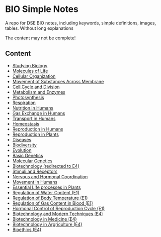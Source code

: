 # BIO Simple Notes
 A repo for DSE BIO notes, including keywords, simple definitions, images, tables. Without long explanations

 The content may not be complete!

## Content
- [Studying Biology](https://github.com/LioQing/BIO-Simple-Notes/blob/master/Studying%20Biology.md)
- [Molecules of Life](https://github.com/LioQing/BIO-Simple-Notes/blob/master/Molecules%20of%20Life.md)
- [Cellular Organization](https://github.com/LioQing/BIO-Simple-Notes/blob/master/Cellular%20Orgainization.md)
- [Movement of Substances Across Membrane](https://github.com/LioQing/BIO-Simple-Notes/blob/master/Movement%20of%20Substances%20Across%20Membrane.md)
- [Cell Cycle and Division](https://github.com/LioQing/BIO-Simple-Notes/blob/master/Cell%20Cycle%20and%20Division.md)
- [Metabolism and Enzymes](https://github.com/LioQing/BIO-Simple-Notes/blob/master/Metabolism%20and%20Enzymes.md)
- [Photosynthesis](https://github.com/LioQing/BIO-Simple-Notes/blob/master/Photosynthesis.md)
- [Respiration](https://github.com/LioQing/BIO-Simple-Notes/blob/master/Respiration.md)
- [Nutrition in Humans](https://github.com/LioQing/BIO-Simple-Notes/blob/master/Nutrition%20in%20Humans.md)
- [Gas Exchange in Humans](https://github.com/LioQing/BIO-Simple-Notes/blob/master/Gas%20Exchange%20in%20Humans.md)
- [Transport in Humans](https://github.com/LioQing/BIO-Simple-Notes/blob/master/Transport%20in%20Humans.md)
- [Homeostasis](https://github.com/LioQing/BIO-Simple-Notes/blob/master/Homeostasis.md)
- [Reproduction in Humans](https://github.com/LioQing/BIO-Simple-Notes/blob/master/Reproduction%20in%20Humans.md)
- [Reproduction in Plants](https://github.com/LioQing/BIO-Simple-Notes/blob/master/Reproduction%20in%20Plants.md)
- [Diseases](https://github.com/LioQing/BIO-Simple-Notes/blob/master/Diseases.md)
- [Biodiversity](https://github.com/LioQing/BIO-Simple-Notes/blob/master/Biodiversity.md)
- [Evolution](https://github.com/LioQing/BIO-Simple-Notes/blob/master/Evolution.md)
- [Basic Genetics](https://github.com/LioQing/BIO-Simple-Notes/blob/master/Basic%20Genetics.md)  
- [Molecular Genetics](https://github.com/LioQing/BIO-Simple-Notes/blob/master/Molecular%20Genetics.md)  
- [Biotechnology (redirected to E4)](https://github.com/LioQing/BIO-Simple-Notes/blob/master/Biotechnology%20and%20Modern%20Techniques%20(E4).md)
- [Stimuli and Receptors](https://github.com/LioQing/BIO-Simple-Notes/blob/master/Stimuli%20and%20Receptors.md)
- [Nervous and Hormonal Coordination](https://github.com/LioQing/BIO-Simple-Notes/blob/master/Nervous%20and%20Hormonal%20Coordination.md)
- [Movement in Humans](https://github.com/LioQing/BIO-Simple-Notes/blob/master/Movement%20in%20Humans.md)
- [Essential Life processes in Plants](https://github.com/LioQing/BIO-Simple-Notes/blob/master/Essentrial%20Life%20Processes%20in%20Plants.md)
- [Regulation of Water Content (E1)](https://github.com/LioQing/BIO-Simple-Notes/blob/master/Regulation%20of%20Water%20Content%20(E1).md)
- [Regulation of Body Temperature (E1)](https://github.com/LioQing/BIO-Simple-Notes/blob/master/Regulation%20of%20Body%20Temperature%20(E1).md)
- [Regulation of Gas Content in Blood (E1)](https://github.com/LioQing/BIO-Simple-Notes/blob/master/Regulation%20of%20Gas%20Content%20in%20Blood%20(E1).md)
- [Hormonal Control of Reproduction Cycle (E1)](https://github.com/LioQing/BIO-Simple-Notes/blob/master/Hormonal%20Control%20of%20Reproduction%20Cycle%20(E1).md)
- [Biotechnology and Modern Techniques (E4)](https://github.com/LioQing/BIO-Simple-Notes/blob/master/Biotechnology%20and%20Modern%20Techniques%20(E4).md)  
- [Biotechnology in Medicine (E4)](https://github.com/LioQing/BIO-Simple-Notes/blob/master/Biotechnology%20in%20Medicine%20(E4).md)
- [Biotechnology in Argriculture (E4)](https://github.com/LioQing/BIO-Simple-Notes/blob/master/Biotechnology%20in%20Argriculture%20(E4).md)
- [Bioethics (E4)](https://github.com/LioQing/BIO-Simple-Notes/blob/master/Bioethics%20(E4).md)